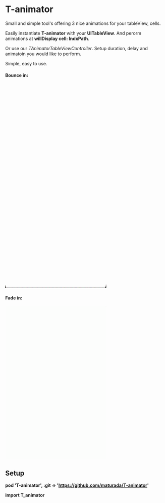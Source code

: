 # T-animator

Small and simple tool's offering 3 nice animations for your tableView, cells.

Easily instantiate **T-animator** with your **UITableView**.
And perorm animations at **willDisplay cell: IndxPath**.

Or use our *TAnimatorTableViewController*.
Setup duration, delay and animatoin you would like to perform.


Simple, easy to use.

#### Bounce in:

!["Bounce in animation"](bounceIn.gif)

#### Fade in:

!["Fade in animation"](fadeIn.gif)


## Setup

**pod 'T-animator', :git => 'https://github.com/maturada/T-animator'**

**import T_animator**
